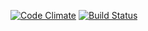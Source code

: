 [![Code Climate](https://codeclimate.com/github/Matt182/hexlet-psr-linter/badges/gpa.svg)](https://codeclimate.com/github/Matt182/hexlet-psr-linter)
[![Build Status](https://travis-ci.org/Matt182/hexlet-psr-linter.svg?branch=master)](https://travis-ci.org/Matt182/hexlet-psr-linter)
